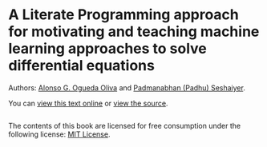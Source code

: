 # A Literate Programming approach for motivating and teaching machine learning approaches to solve differential equations

Authors: [Alonso G. Ogueda Oliva](https://aoguedao.github.io/) and [Padmanabhan (Padhu) Seshaiyer](https://math.gmu.edu/~pseshaiy/).


You can [view this text online][ghpages] or [view the source][source].

[ghpages]: https://aoguedao.github.io/teaching-ml-diffeq
[source]: https://github.com/aoguedao/teaching-ml-diffeq


```{tableofcontents}
```

The contents of this book are licensed for free consumption under the following license:
[MIT License](https://mit-license.org/).